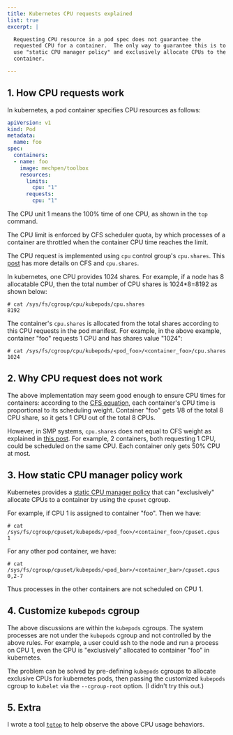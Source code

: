 ```yaml
---
title: Kubernetes CPU requests explained
list: true
excerpt: |

  Requesting CPU resource in a pod spec does not guarantee the
  requested CPU for a container.  The only way to guarantee this is to
  use "static CPU manager policy" and exclusively allocate CPUs to the
  container.

---
```


## 1. How CPU requests work

In kubernetes, a pod container specifies CPU resources as follows:

```yaml
apiVersion: v1
kind: Pod
metadata:
  name: foo
spec:
  containers:
  - name: foo
    image: mechpen/toolbox
    resources:
      limits:
        cpu: "1"
      requests:
        cpu: "1"
```

The CPU unit 1 means the 100% time of one CPU, as shown in the `top`
command.

The CPU limit is enforced by CFS scheduler quota, by which processes
of a container are throttled when the container CPU time reaches the
limit.

The CPU request is implemented using `cpu` control group's
`cpu.shares`.  This [post](/posts/2020-04-27-cfs-group/index.html) has
more details on CFS and `cpu.shares`.

In kubernetes, one CPU provides 1024 shares.  For example, if a node
has 8 allocatable CPU, then the total number of CPU shares is
1024*8=8192 as shown below:

```text
# cat /sys/fs/cgroup/cpu/kubepods/cpu.shares
8192
```

The container's `cpu.shares` is allocated from the total shares
according to this CPU requests in the pod manifest.  For example, in
the above example, container "foo" requests 1 CPU and has shares
value "1024":

```text
# cat /sys/fs/cgroup/cpu/kubepods/<pod_foo>/<container_foo>/cpu.shares
1024
```
## 2. Why CPU request does not work

The above implementation may seem good enough to ensure CPU times for
containers: according to the [CFS
equation](https://mechpen.github.io/posts/2020-04-27-cfs-group/index.html#1.-cfs-concepts),
each container's CPU time is proportional to its scheduling weight.
Container "foo" gets 1/8 of the total 8 CPU share, so it gets 1 CPU
out of the total 8 CPUs.

However, in SMP systems, `cpu.shares` does not equal to CFS weight as
explained in [this
post](https://mechpen.github.io/posts/2020-04-27-cfs-group/index.html#3.-task-groups).
For example, 2 containers, both requesting 1 CPU, could be scheduled
on the same CPU.  Each container only gets 50% CPU at most.

## 3. How static CPU manager policy work

Kubernetes provides a [static CPU manager
policy](https://kubernetes.io/docs/tasks/administer-cluster/cpu-management-policies/#static-policy)
that can "exclusively" allocate CPUs to a container by using the
`cpuset` cgroup.

For example, if CPU 1 is assigned to container "foo".  Then we have:

```text
# cat /sys/fs/cgroup/cpuset/kubepods/<pod_foo>/<container_foo>/cpuset.cpus
1
```

For any other pod container, we have:

```text
# cat /sys/fs/cgroup/cpuset/kubepods/<pod_bar>/<container_bar>/cpuset.cpus
0,2-7
```

Thus processes in the other containers are not scheduled on CPU 1.

## 4. Customize `kubepods` cgroup

The above discussions are within the `kubepods` cgroups.  The system
processes are not under the `kubepods` cgroup and not controlled by
the above rules.  For example, a user could ssh to the node and run a
process on CPU 1, even the CPU is "exclusively" allocated to container
"foo" in kubernetes.

The problem can be solved by pre-defining `kubepods` cgroups to
allocate exclusive CPUs for kubernetes pods, then passing the
customized `kubepods` cgroup to `kubelet` via the `--cgroup-root`
option. (I didn't try this out.)

## 5. Extra

I wrote a tool [`tgtop`](https://github.com/mechpen/tgtop) to help
observe the above CPU usage behaviors.
